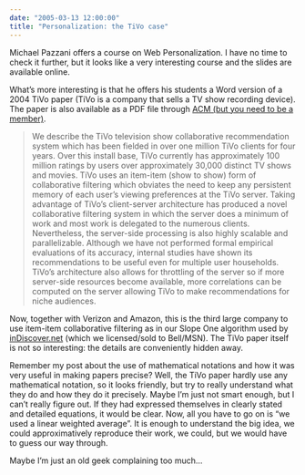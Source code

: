```yaml
---
date: "2005-03-13 12:00:00"
title: "Personalization: the TiVo case"
---
```




Michael Pazzani offers a course on Web Personalization. I have no time to check it further, but it looks like a very interesting course and the slides are available online.

What&rsquo;s more interesting is that he offers his students a Word version of a 2004 TiVo paper (TiVo is a company that sells a TV show recording device). The paper is also available as a PDF file through [ACM (but you need to be a member)](http://portal.acm.org/citation.cfm?id=1014097).

> We describe the TiVo television show collaborative recommendation system which has been fielded in over one million TiVo clients for four years. Over this install base, TiVo currently has approximately 100 million ratings by users over approximately 30,000 distinct TV shows and movies. TiVo uses an item-item (show to show) form of collaborative filtering which obviates the need to keep any persistent memory of each user&rsquo;s viewing preferences at the TiVo server. Taking advantage of TiVo&rsquo;s client-server architecture has produced a novel collaborative filtering system in which the server does a minimum of work and most work is delegated to the numerous clients. Nevertheless, the server-side processing is also highly scalable and parallelizable. Although we have not performed formal empirical evaluations of its accuracy, internal studies have shown its recommendations to be useful even for multiple user households. TiVo&rsquo;s architecture also allows for throttling of the server so if more server-side resources become available, more correlations can be computed on the server allowing TiVo to make recommendations for niche audiences.


Now, together with Verizon and Amazon, this is the third large company to use item-item collaborative filtering as in our Slope One algorithm used by [inDiscover.net](http://www.indiscover.net) (which we licensed/sold to Bell/MSN). The TiVo paper itself is not so interesting: the details are conveniently hidden away.

Remember my post about the use of mathematical notations and how it was very useful in making papers precise? Well, the TiVo paper hardly use any mathematical notation, so it looks friendly, but try to really understand what they do and how they do it precisely. Maybe I&rsquo;m just not smart enough, but I can&rsquo;t really figure out. If they had expressed themselves in clearly stated and detailed equations, it would be clear. Now, all you have to go on is &ldquo;we used a linear weighted average&rdquo;. It is enough to understand the big idea, we could approximatively reproduce their work, we could, but we would have to guess our way through.

Maybe I&rsquo;m just an old geek complaining too much&hellip;

